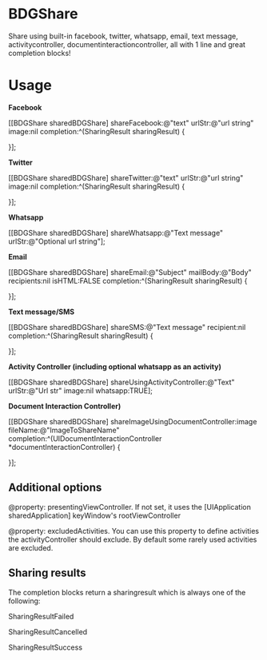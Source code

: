 BDGShare
========

Share using built-in facebook, twitter, whatsapp, email, text message, activitycontroller, documentinteractioncontroller, all with 1 line and great completion blocks!

# Usage

**Facebook**

[[BDGShare sharedBDGShare] shareFacebook:@"text" urlStr:@"url string" image:nil completion:^(SharingResult sharingResult) {
        
}];

**Twitter**

[[BDGShare sharedBDGShare] shareTwitter:@"text" urlStr:@"url string" image:nil completion:^(SharingResult sharingResult) {
        
}];

**Whatsapp**

[[BDGShare sharedBDGShare] shareWhatsapp:@"Text message" urlStr:@"Optional url string"];

**Email**

[[BDGShare sharedBDGShare] shareEmail:@"Subject" mailBody:@"Body" recipients:nil isHTML:FALSE completion:^(SharingResult sharingResult) {
        
}];

**Text message/SMS**

[[BDGShare sharedBDGShare] shareSMS:@"Text message" recipient:nil completion:^(SharingResult sharingResult) {
        
}];

**Activity Controller (including optional whatsapp as an activity)**

[[BDGShare sharedBDGShare] shareUsingActivityController:@"Text" urlStr:@"Url str" image:nil whatsapp:TRUE];

**Document Interaction Controller)**

[[BDGShare sharedBDGShare] shareImageUsingDocumentController:image fileName:@"ImageToShareName" completion:^(UIDocumentInteractionController *documentInteractionController) {
        
}];

## Additional options

@property: presentingViewController. If not set, it uses the [UIApplication sharedApplication] keyWindow's rootViewController

@property: excludedActivities. You can use this property to define activities the activityController should exclude. By default some rarely used activities are excluded.


## Sharing results

The completion blocks return a sharingresult which is always one of the following:

SharingResultFailed

SharingResultCancelled

SharingResultSuccess